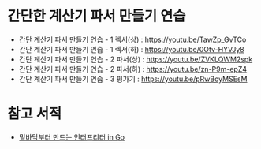 # 간단한 계산기 파서 만들기 연습

* 간단 계산기 파서 만들기 연습 - 1 렉서(상) : https://youtu.be/TawZp_GvTCo
* 간단 계산기 파서 만들기 연습 - 1 렉서(하) : https://youtu.be/0Otv-HYVJy8
* 간단 계산기 파서 만들기 연습 - 2 파서(상) : https://youtu.be/ZVKLQWM2spk
* 간단 계산기 파서 만들기 연습 - 2 파서(하) : https://youtu.be/zn-P9m-epZ4
* 간단 계산기 파서 만들기 연습 - 3 평가기 : https://youtu.be/pRwBoyMSEsM

# 참고 서적

* [밑바닥부터 만드는 인터프리터 in Go](https://blog.insightbook.co.kr/2021/08/19/%E3%80%8A%EB%B0%91%EB%B0%94%EB%8B%A5%EB%B6%80%ED%84%B0-%EB%A7%8C%EB%93%9C%EB%8A%94-%EC%9D%B8%ED%84%B0%ED%94%84%EB%A6%AC%ED%84%B0-in-go%E3%80%8B/) 